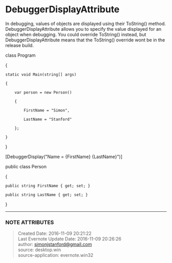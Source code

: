 # DebuggerDisplayAttribute

In debugging, values of objects are displayed using their ToString() method.
DebuggerDisplayAttribute allows you to specify the value displayed for an
object when debugging. You could override ToString() instead, but
DebuggerDisplayAttribute means that the ToString() override wont be in the
release build.

  

class Program

{

    static void Main(string[] args)

    {

        var person = new Person()

        {

            FirstName = "Simon",

            LastName = "Stanford"

        };

    }

  

}

  

[DebuggerDisplay("Name = {FirstName} {LastName}")]

public class Person

{

    public string FirstName { get; set; }

    public string LastName { get; set; }

}

  


---
### NOTE ATTRIBUTES
>Created Date: 2016-11-09 20:21:22  
>Last Evernote Update Date: 2016-11-09 20:26:26  
>author: simonjstanford@gmail.com  
>source: desktop.win  
>source-application: evernote.win32  